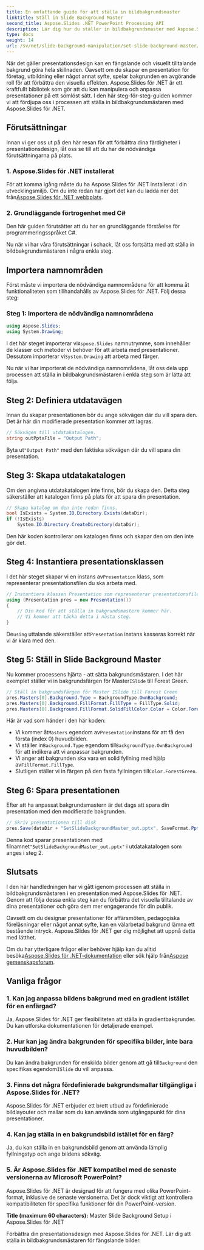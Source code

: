 ```yaml
---
title: En omfattande guide för att ställa in bildbakgrundsmaster
linktitle: Ställ in Slide Background Master
second_title: Aspose.Slides .NET PowerPoint Processing API
description: Lär dig hur du ställer in bildbakgrundsmaster med Aspose.Slides för .NET för att förbättra dina presentationer visuellt.
type: docs
weight: 14
url: /sv/net/slide-background-manipulation/set-slide-background-master/
---
```


När det gäller presentationsdesign kan en fängslande och visuellt tilltalande bakgrund göra hela skillnaden. Oavsett om du skapar en presentation för företag, utbildning eller något annat syfte, spelar bakgrunden en avgörande roll för att förbättra den visuella effekten. Aspose.Slides för .NET är ett kraftfullt bibliotek som gör att du kan manipulera och anpassa presentationer på ett sömlöst sätt. I den här steg-för-steg-guiden kommer vi att fördjupa oss i processen att ställa in bildbakgrundsmästaren med Aspose.Slides för .NET. 

## Förutsättningar

Innan vi ger oss ut på den här resan för att förbättra dina färdigheter i presentationsdesign, låt oss se till att du har de nödvändiga förutsättningarna på plats.

### 1. Aspose.Slides för .NET installerat

 För att komma igång måste du ha Aspose.Slides för .NET installerat i din utvecklingsmiljö. Om du inte redan har gjort det kan du ladda ner det från[Aspose.Slides för .NET webbplats](https://releases.aspose.com/slides/net/).

### 2. Grundläggande förtrogenhet med C#

Den här guiden förutsätter att du har en grundläggande förståelse för programmeringsspråket C#.

Nu när vi har våra förutsättningar i schack, låt oss fortsätta med att ställa in bildbakgrundsmästaren i några enkla steg.

## Importera namnområden

Först måste vi importera de nödvändiga namnområdena för att komma åt funktionaliteten som tillhandahålls av Aspose.Slides för .NET. Följ dessa steg:

### Steg 1: Importera de nödvändiga namnområdena

```csharp
using Aspose.Slides;
using System.Drawing;
```

 I det här steget importerar vi`Aspose.Slides` namnutrymme, som innehåller de klasser och metoder vi behöver för att arbeta med presentationer. Dessutom importerar vi`System.Drawing` att arbeta med färger.

Nu när vi har importerat de nödvändiga namnområdena, låt oss dela upp processen att ställa in bildbakgrundsmästaren i enkla steg som är lätta att följa.

## Steg 2: Definiera utdatavägen

Innan du skapar presentationen bör du ange sökvägen där du vill spara den. Det är här din modifierade presentation kommer att lagras.

```csharp
// Sökvägen till utdatakatalogen.
string outPptxFile = "Output Path";
```

 Byta ut`"Output Path"` med den faktiska sökvägen där du vill spara din presentation.

## Steg 3: Skapa utdatakatalogen

Om den angivna utdatakatalogen inte finns, bör du skapa den. Detta steg säkerställer att katalogen finns på plats för att spara din presentation.

```csharp
// Skapa katalog om den inte redan finns.
bool IsExists = System.IO.Directory.Exists(dataDir);
if (!IsExists)
    System.IO.Directory.CreateDirectory(dataDir);
```

Den här koden kontrollerar om katalogen finns och skapar den om den inte gör det.

## Steg 4: Instantiera presentationsklassen

 I det här steget skapar vi en instans av`Presentation` klass, som representerar presentationsfilen du ska arbeta med.

```csharp
// Instantiera klassen Presentation som representerar presentationsfilen
using (Presentation pres = new Presentation())
{
    // Din kod för att ställa in bakgrundsmastern kommer här.
    // Vi kommer att täcka detta i nästa steg.
}
```

 De`using` uttalande säkerställer att`Presentation` instans kasseras korrekt när vi är klara med den.

## Steg 5: Ställ in Slide Background Master

 Nu kommer processens hjärta - att sätta bakgrundsmästaren. I det här exemplet ställer vi in bakgrundsfärgen för Master`ISlide` till Forest Green. 

```csharp
// Ställ in bakgrundsfärgen för Master ISlide till Forest Green
pres.Masters[0].Background.Type = BackgroundType.OwnBackground;
pres.Masters[0].Background.FillFormat.FillType = FillType.Solid;
pres.Masters[0].Background.FillFormat.SolidFillColor.Color = Color.ForestGreen;
```

Här är vad som händer i den här koden:

-  Vi kommer åt`Masters` egendom av`Presentation`instans för att få den första (index 0) huvudbilden.
-  Vi ställer in`Background.Type` egendom till`BackgroundType.OwnBackground` för att indikera att vi anpassar bakgrunden.
-  Vi anger att bakgrunden ska vara en solid fyllning med hjälp av`FillFormat.FillType`.
-  Slutligen ställer vi in färgen på den fasta fyllningen till`Color.ForestGreen`.

## Steg 6: Spara presentationen

Efter att ha anpassat bakgrundsmastern är det dags att spara din presentation med den modifierade bakgrunden.

```csharp
// Skriv presentationen till disk
pres.Save(dataDir + "SetSlideBackgroundMaster_out.pptx", SaveFormat.Pptx);
```

 Denna kod sparar presentationen med filnamnet`"SetSlideBackgroundMaster_out.pptx"` i utdatakatalogen som anges i steg 2.

## Slutsats

I den här handledningen har vi gått igenom processen att ställa in bildbakgrundsmästaren i en presentation med Aspose.Slides för .NET. Genom att följa dessa enkla steg kan du förbättra det visuella tilltalande av dina presentationer och göra dem mer engagerande för din publik.

Oavsett om du designar presentationer för affärsmöten, pedagogiska föreläsningar eller något annat syfte, kan en välarbetad bakgrund lämna ett bestående intryck. Aspose.Slides för .NET ger dig möjlighet att uppnå detta med lätthet.

Om du har ytterligare frågor eller behöver hjälp kan du alltid besöka[Aspose.Slides för .NET-dokumentation](https://reference.aspose.com/slides/net/) eller sök hjälp från[Aspose gemenskapsforum](https://forum.aspose.com/).

## Vanliga frågor

### 1. Kan jag anpassa bildens bakgrund med en gradient istället för en enfärgad?

Ja, Aspose.Slides för .NET ger flexibiliteten att ställa in gradientbakgrunder. Du kan utforska dokumentationen för detaljerade exempel.

### 2. Hur kan jag ändra bakgrunden för specifika bilder, inte bara huvudbilden?

 Du kan ändra bakgrunden för enskilda bilder genom att gå till`Background` den specifikas egendom`ISlide` du vill anpassa.

### 3. Finns det några fördefinierade bakgrundsmallar tillgängliga i Aspose.Slides för .NET?

Aspose.Slides för .NET erbjuder ett brett utbud av fördefinierade bildlayouter och mallar som du kan använda som utgångspunkt för dina presentationer.

### 4. Kan jag ställa in en bakgrundsbild istället för en färg?

Ja, du kan ställa in en bakgrundsbild genom att använda lämplig fyllningstyp och ange bildens sökväg.

### 5. Är Aspose.Slides för .NET kompatibel med de senaste versionerna av Microsoft PowerPoint?

Aspose.Slides för .NET är designad för att fungera med olika PowerPoint-format, inklusive de senaste versionerna. Det är dock viktigt att kontrollera kompatibiliteten för specifika funktioner för din PowerPoint-version.




**Title (maximum 60 characters):** Master Slide Background Setup i Aspose.Slides för .NET

Förbättra din presentationsdesign med Aspose.Slides för .NET. Lär dig att ställa in bildbakgrundsmästaren för fängslande bilder.
